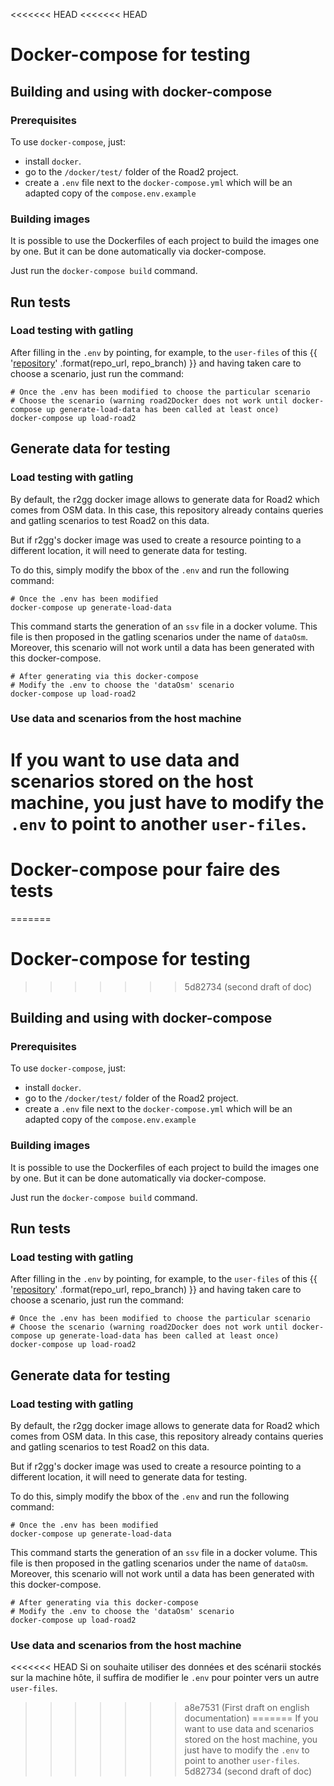 <<<<<<< HEAD
<<<<<<< HEAD
# Docker-compose for testing

## Building and using with docker-compose

### Prerequisites

To use `docker-compose`, just:
- install `docker`.
- go to the `/docker/test/` folder of the Road2 project.
- create a `.env` file next to the `docker-compose.yml` which will be an adapted copy of the `compose.env.example`

### Building images

It is possible to use the Dockerfiles of each project to build the images one by one. But it can be done automatically via docker-compose.

Just run the `docker-compose build` command.

## Run tests

### Load testing with gatling

After filling in the `.env` by pointing, for example, to the `user-files` of this {{ '[repository]({}/tree/{}/test/load/gatling/user-files/)' .format(repo_url, repo_branch) }} and having taken care to choose a scenario, just run the command:
```
# Once the .env has been modified to choose the particular scenario
# Choose the scenario (warning road2Docker does not work until docker-compose up generate-load-data has been called at least once)
docker-compose up load-road2
```

## Generate data for testing

### Load testing with gatling

By default, the r2gg docker image allows to generate data for Road2 which comes from OSM data. In this case, this repository already contains queries and gatling scenarios to test Road2 on this data.

But if r2gg's docker image was used to create a resource pointing to a different location, it will need to generate data for testing.

To do this, simply modify the bbox of the `.env` and run the following command:
```
# Once the .env has been modified
docker-compose up generate-load-data
```

This command starts the generation of an `ssv` file in a docker volume. This file is then proposed in the gatling scenarios under the name of `dataOsm`. Moreover, this scenario will not work until a data has been generated with this docker-compose.
```
# After generating via this docker-compose
# Modify the .env to choose the 'dataOsm' scenario
docker-compose up load-road2
```

### Use data and scenarios from the host machine

If you want to use data and scenarios stored on the host machine, you just have to modify the `.env` to point to another `user-files`.
=======
# Docker-compose pour faire des tests
=======
# Docker-compose for testing
>>>>>>> 5d82734 (second draft of doc)

## Building and using with docker-compose

### Prerequisites

To use `docker-compose`, just:
- install `docker`.
- go to the `/docker/test/` folder of the Road2 project.
- create a `.env` file next to the `docker-compose.yml` which will be an adapted copy of the `compose.env.example`

### Building images

It is possible to use the Dockerfiles of each project to build the images one by one. But it can be done automatically via docker-compose.

Just run the `docker-compose build` command.

## Run tests

### Load testing with gatling

After filling in the `.env` by pointing, for example, to the `user-files` of this {{ '[repository]({}/tree/{}/test/load/gatling/user-files/)' .format(repo_url, repo_branch) }} and having taken care to choose a scenario, just run the command:
```
# Once the .env has been modified to choose the particular scenario
# Choose the scenario (warning road2Docker does not work until docker-compose up generate-load-data has been called at least once)
docker-compose up load-road2
```

## Generate data for testing

### Load testing with gatling

By default, the r2gg docker image allows to generate data for Road2 which comes from OSM data. In this case, this repository already contains queries and gatling scenarios to test Road2 on this data.

But if r2gg's docker image was used to create a resource pointing to a different location, it will need to generate data for testing.

To do this, simply modify the bbox of the `.env` and run the following command:
```
# Once the .env has been modified
docker-compose up generate-load-data
```

This command starts the generation of an `ssv` file in a docker volume. This file is then proposed in the gatling scenarios under the name of `dataOsm`. Moreover, this scenario will not work until a data has been generated with this docker-compose.
```
# After generating via this docker-compose
# Modify the .env to choose the 'dataOsm' scenario
docker-compose up load-road2
```

### Use data and scenarios from the host machine

<<<<<<< HEAD
Si on souhaite utiliser des données et des scénarii stockés sur la machine hôte, il suffira de modifier le `.env` pour pointer vers un autre `user-files`. 
>>>>>>> a8e7531 (First draft on english documentation)
=======
If you want to use data and scenarios stored on the host machine, you just have to modify the `.env` to point to another `user-files`.
>>>>>>> 5d82734 (second draft of doc)
